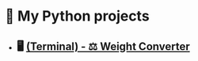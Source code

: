 # 🐍 My Python projects
- ## 🖥️ [(Terminal) - ⚖️ Weight Converter](https://github.com/gombert-j/Python/tree/main/py-Weight-Converter)
